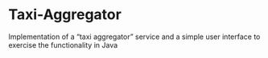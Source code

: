 # Taxi-Aggregator
Implementation of a “taxi aggregator” service and a simple user interface to exercise the functionality in Java
